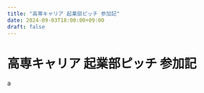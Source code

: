 ```yaml
---
title: "高専キャリア 起業部ピッチ 参加記"
date: 2024-09-03T18:00:00+09:00
draft: false
---
```


# 高専キャリア 起業部ピッチ 参加記

a